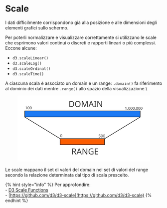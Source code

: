 # Scale

I dati difficilmente corrispondono già alla posizione e alle dimensioni degli elementi grafici sullo schermo.

Per poterli normalizzare e visualizzare correttamente si utilizzano le scale che esprimono valori continui o discreti e rapporti lineari o più complessi. Eccone alcune:

* `d3.scaleLinear()`
* `d3.scaleLog()`
* `d3.scaleOrdinal()`
* `d3.scaleTime()`

A ciascuna scala è associato un domain e un range: `.domain()` fa riferimento al dominio dei dati mentre `.range()` allo spazio della visualizzazione.\


<figure><img src="../../.gitbook/assets/domain-range.svg" alt=""><figcaption></figcaption></figure>

Le scale mappano il set di valori del domain nel set di valori del range secondo la relazione determinata dal tipo di scala prescelto.

{% hint style="info" %}
Per approfondire:\
\- [D3 Scale Functions](https://www.d3indepth.com/scales/)\
\- [https://github.com/d3/d3-scale](https://github.com/d3/d3-scale)
{% endhint %}
